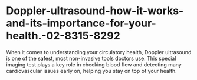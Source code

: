 # Doppler-ultrasound-how-it-works-and-its-importance-for-your-health.-02-8315-8292
When it comes to understanding your circulatory health, Doppler ultrasound is one of the safest, most non-invasive tools doctors use. This special imaging test plays a key role in checking blood flow and detecting many cardiovascular issues early on, helping you stay on top of your health.
